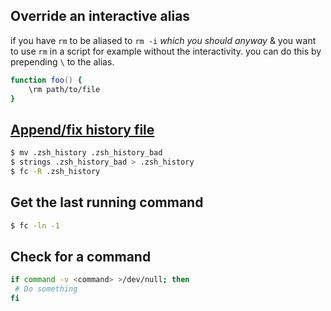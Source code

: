 ## Override an interactive alias

if you have `rm` to be aliased to `rm -i` _which you should anyway_ & you want to use `rm` in a script for example without the interactivity. you can do this by prepending `\` to the alias.

```zsh
function foo() {
    \rm path/to/file
}
```

## [Append/fix history file](http://superuser.com/questions/957913/how-to-fix-and-recover-a-corrupt-history-file-in-zsh)

```sh
$ mv .zsh_history .zsh_history_bad
$ strings .zsh_history_bad > .zsh_history
$ fc -R .zsh_history
```

## Get the last running command

```sh
$ fc -ln -1
```

## Check for a command

```zsh
if command -v <command> >/dev/null; then
 # Do something
fi
```
